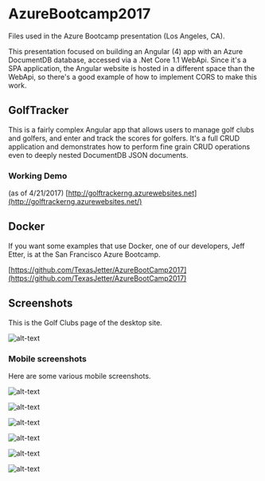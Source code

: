 # AzureBootcamp2017
Files used in the Azure Bootcamp presentation (Los Angeles, CA).

This presentation focused on building an Angular (4) app with an Azure DocumentDB database, accessed via a .Net Core 1.1 WebApi.  Since it's a SPA application, the Angular website is hosted in a different space than the WebApi, so there's a good example of how to implement CORS to make this work.

## GolfTracker
This is a fairly complex Angular app that allows users to manage golf clubs and golfers, and enter and track the scores for golfers.  It's a full CRUD application and demonstrates how to perform fine grain CRUD operations even to deeply nested DocumentDB JSON documents.

### Working Demo
(as of 4/21/2017)
[http://golftrackerng.azurewebsites.net](http://golftrackerng.azurewebsites.net/)

## Docker
If you want some examples that use Docker, one of our developers, Jeff Etter, is at the San Francisco Azure Bootcamp.

[https://github.com/TexasJetter/AzureBootCamp2017](https://github.com/TexasJetter/AzureBootCamp2017)

## Screenshots
This is the Golf Clubs page of the desktop site.

![alt-text](https://github.com/kahanu/AzureBootcamp2017/blob/master/screenshots/golf-tracker-golf-clubs-desktop.png "Golf Clubs Desktop")

### Mobile screenshots
Here are some various mobile screenshots.

![alt-text](https://github.com/kahanu/AzureBootcamp2017/blob/master/screenshots/golf-tracker-golf-clubs-mobile.png "Golf Clubs Mobile")

![alt-text](https://github.com/kahanu/AzureBootcamp2017/blob/master/screenshots/golf-tracker-golf-clubs-selected-club-mobile.png "Golf Clubs Mobile with selected club")

![alt-text](https://github.com/kahanu/AzureBootcamp2017/blob/master/screenshots/golf-tracker-golfers-selected-mobile.png "Golfers Mobile with selected golfer")

![alt-text](https://github.com/kahanu/AzureBootcamp2017/blob/master/screenshots/golf-tracker-portal-golfclubs-mobile.png "Golf Clubs Mobile Portal")

![alt-text](https://github.com/kahanu/AzureBootcamp2017/blob/master/screenshots/golf-tracker-portal-golfclubs-view-courses-mobile.png "Golf Clubs Mobile Portal with selected course")

![alt-text](https://github.com/kahanu/AzureBootcamp2017/blob/master/screenshots/golf-tracker-portal-golfers-view-rounds-mobile.png "Golfers Mobile Portal with selected golfer")

